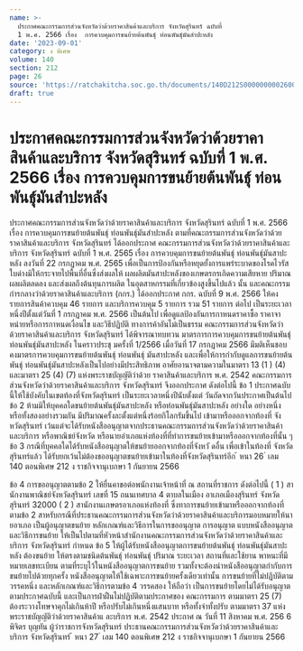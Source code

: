 ```yaml
---
name: >-
  ประกาศคณะกรรมการส่วนจังหวัดว่าด้วยราคาสินค้าและบริการ จังหวัดสุรินทร์ ฉบับที่
  1 พ.ศ. 2566 เรื่อง  การควบคุมการขนย้ายต้นพันธุ์ ท่อนพันธุ์มันสำปะหลัง
date: '2023-09-01'
category: ง พิเศษ
volume: 140
section: 212
page: 26
source: 'https://ratchakitcha.soc.go.th/documents/140D212S0000000002600.pdf'
draft: true
---
```


# ประกาศคณะกรรมการส่วนจังหวัดว่าด้วยราคาสินค้าและบริการ จังหวัดสุรินทร์ ฉบับที่ 1 พ.ศ. 2566 เรื่อง  การควบคุมการขนย้ายต้นพันธุ์ ท่อนพันธุ์มันสำปะหลัง

ประกาศคณะกรรมการส่วนจังหวัดว่าด้วยราคาสินค้าและบริการ จังหวัดสุรินทร์ ฉบับที่ 1 พ.ศ. 2566 เรื่อง การควบคุมการขนย้ายต้นพันธุ์ ท่อนพันธุ์มันสำปะหลัง ตามที่คณะกรรมการส่วนจังหวัดว่าด้วยราคาสินค้าและบริการ จังหวัดสุรินทร์ ได้ออกประกาศ คณะกรรมการส่วนจังหวัดว่าด้วยราคาสินค้าและบริการ จังหวัดสุรินทร์ ฉบับที่ 1 พ.ศ. 2565 เรื่อง การควบคุมการขนย้ายต้นพันธุ์ ท่อนพันธุ์มันสาปะหลัง ลงวันที่ 22 กรกฎาคม พ.ศ. 2565 เพื่อเป็นการป้องกันหรือหยุดยั้งการแพร่ระบาดของโรคไวรัสใบด่างมิให้กระจายไปพื้นที่อื่นซึ่งส่งผลให้ ผลผลิตมันสาปะหลังของเกษตรกรเกิดความเสียหาย ปริมาณผลผลิตลดลง และส่งผลถึงต้นทุนการผลิต ในอุตสาหกรรมที่เกี่ยวข้องสูงขึ้นไปแล้ว นั้น และคณะกรรมกำรกลางว่าด้วยราคาสินค้าและบริการ (กกร.) ได้ออกประกาศ กกร. ฉบับที่ 9 พ.ศ. 2566 ให้คงรายการสินค้าควบคุม 46 รายการ และบริการควบคุม 5 รายการ รวม 51 รายการ ต่อไป เป็นระยะเวลาหนึ่งปีตั้งแต่วันที่ 1 กรกฎาคม พ.ศ. 2566 เป็นต้นไป เพื่อดูแลป้องกันการกาหนดราคาซื้อ ราคาจาหน่ายหรือการกาหนดเงื่อนไข และวิธีปฏิบัติ ทางการค้าอันไม่เป็นธรรม คณะกรรมการส่วนจังหวัดว่าด้วยราคาสินค้าและบริการ จังหวัดสุรินทร์ ได้พิจารณาทบทวน มาตรการการควบคุมการขนย้ายต้นพันธุ์ ท่อนพันธุ์มันสาปะหลัง ในคราวประชุ มครั้งที่ 1/2566 เมื่อวันที่ 17 กรกฎาคม 2566 มีมติเห็นชอบคงมาตรการควบคุมการขนย้ายต้นพันธุ์ ท่อนพันธุ์ มันสาปะหลัง และเพื่อให้การกำกับดูแลการขนย้ายต้นพันธุ์ ท่อนพันธุ์มันสาปะหลังเป็นไปอย่างมีประสิทธิภาพ อาศัยอานาจตามความในมาตรา 13 (1 ) (4) และมาตรา 25 (4) (7) แห่งพระราชบัญญัติว่าด้วย ราคาสินค้าและบริการ พ.ศ. 2542 คณะกรรมการส่วนจังหวัดว่าด้วยราคาสินค้าและบริการ จังหวัดสุรินทร์ จึงออกประกาศ ดังต่อไปนี้ ข้อ 1 ประกาศฉบับนี้ให้ใช้บังคับในเขตท้องที่จังหวัดสุรินทร์ เป็นระยะเวลาหนึ่งปีนับตั้งแต่ วันถัดจากวันประกาศเป็นต้นไป ข้อ 2 ห้ามมิให้บุคคลใดขนย้ายต้นพันธุ์มันสาปะหลัง หรือท่อนพันธุ์มันสาปะหลัง อย่างใด อย่างหนึ่ง หรือทั้งสองอย่างรวมกัน มีปริมาณครั้งละตั้งแต่หนึ่งร้อยกิโลกรัมขึ้นไป เข้ามาหรือออกจากท้องที่ จัง หวัดสุรินทร์ เว้นแต่จะได้รับหนังสืออนุญาตจากประธานคณะกรรมการส่วนจังหวัดว่าด้วยราคาสินค้า และบริการ หรือพาณิชย์จังหวัด หรือนายอำเภอแห่งท้องที่ที่ทำการขนย้ายเข้ามาหรือออกจากท้องที่นั้น ๆ ข้อ 3 กรณีที่บุคคลใดได้รับหนังสืออนุญาตให้ขนย้ายออกจากท้องที่จังหวั ดอื่น เพื่อเข้าในท้องที่ จังหวัดสุรินทร์แล้ว ได้รับยกเว้นไม่ต้องขออนุญาตขนย้ายเข้ามาในท้องที่จังหวัดสุรินทร์อีก ้ หนา 26 ่ เลม 140 ตอนพิเศษ 212 ง ราชกิจจานุเบกษา 1 กันยายน 2566

ข้อ 4 การขออนุญาตตามข้อ 2 ให้ยื่นคาขอต่อพนักงานเจ้าหน้าที่ ณ สถานที่ราชการ ดังต่อไปนี้ ( 1 ) สานักงานพาณิชย์จังหวัดสุรินทร์ เลขที่ 15 ถนนเทศบาล 4 ตาบลในเมือง อาเภอเมืองสุรินทร์ จังหวัดสุรินทร์ 32000 ( 2 ) สานักงานเกษตรอาเภอแห่งท้องที่ ซึ่งทาการขนย้ายเข้ามาหรือออกจากท้องที่ตามข้อ 2 สาหรับกรณีที่ประธานคณะกรรมการส่วนจังหวัดว่าด้วยราคาสินค้าและบริการมอบหมายให้นายอาเภอ เป็นผู้อนุญาตขนย้าย หลักเกณฑ์และวิธีการในการขออนุญาต การอนุญาต แบบหนังสืออนุญาต และวิธีการขนย้าย ให้เป็นไปตามที่หัวหน้าสำนักงานคณะกรรมการส่วนจังหวัดว่าด้วยราคาสินค้าและบริการ จังหวัดสุรินทร์ กำหนด ข้อ 5 ให้ผู้ได้รับหนังสืออนุญาตการขนย้ายต้นพันธุ์ ท่อนพันธุ์มันสาปะหลัง ต้องขนย้าย ให้ตรงตามชนิดต้นพันธุ์ ท่อนพันธุ์ ปริมาณ ระยะเวลา สถานที่และใช้ยาน พาหนะที่มีหมายเลขทะเบียน ตามที่ระบุไว้ในหนังสืออนุญาตการขนย้าย รวมทั้งจะต้องนำหนังสืออนุญาตกำกับการขนย้ายไปด้วยทุกครั้ง หนังสืออนุญาตให้ใช้เฉพาะการขนย้ายครั้งเดียวเท่านั้น การขนย้ายที่ไม่ปฏิบัติตามวรรคหนึ่ง และหลักเกณฑ์และวิธีการตามข้อ 4 วรรคสอง ให้ถือว่า เป็นการขนย้ายโดยไม่ได้รับอนุญาตตามประกาศฉบับนี้ และเป็นการฝ่าฝืนไม่ปฏิบัติตามประกาศของ คณะกรรมการ ตามมาตรา 25 (7) ต้องระวางโทษจาคุกไม่เกินห้าปี หรือปรับไม่เกินหนึ่งแสนบาท หรือทั้งจำทั้งปรับ ตามมาตรา 37 แห่งพระราชบัญญัติว่าด้วยราคาสินค้าแ ละบริการ พ.ศ. 2542 ประกาศ ณ วันที่ 11 สิงหาคม พ.ศ. 256 6 พิจิตร บุญทัน ผู้ว่าราชการจังหวัดสุรินทร์ ประธานคณะกรรมการส่วนจังหวัดว่าด้วยราคาสินค้าและบริการ จังหวัดสุรินทร์ ้ หนา 27 ่ เลม 140 ตอนพิเศษ 212 ง ราชกิจจานุเบกษา 1 กันยายน 2566
